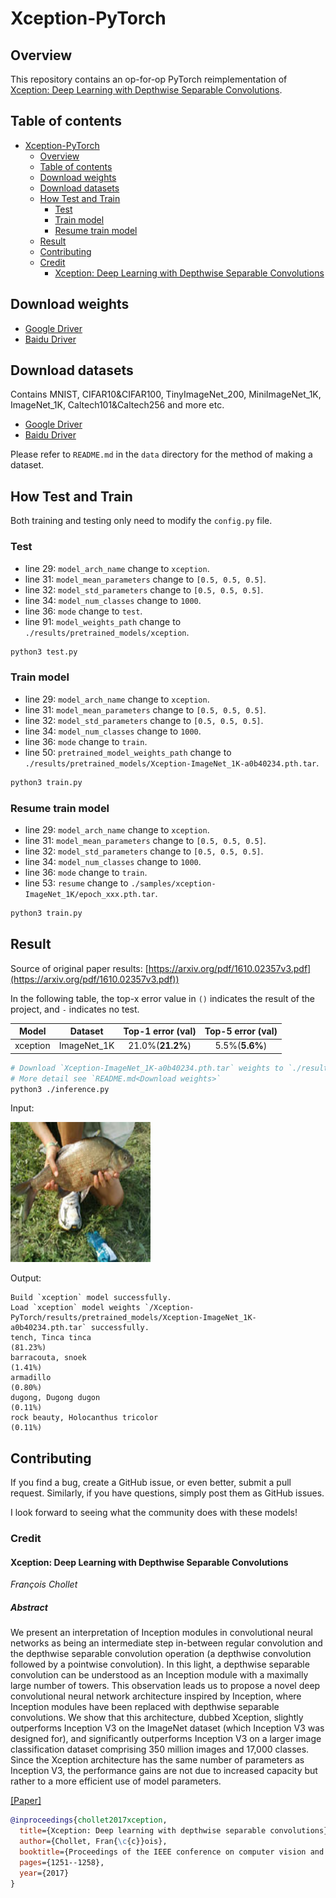 # Xception-PyTorch

## Overview

This repository contains an op-for-op PyTorch reimplementation
of [Xception: Deep Learning with Depthwise Separable Convolutions](https://arxiv.org/pdf/1610.02357v3.pdf).

## Table of contents

- [Xception-PyTorch](#xception-pytorch)
    - [Overview](#overview)
    - [Table of contents](#table-of-contents)
    - [Download weights](#download-weights)
    - [Download datasets](#download-datasets)
    - [How Test and Train](#how-test-and-train)
        - [Test](#test)
        - [Train model](#train-model)
        - [Resume train model](#resume-train-model)
    - [Result](#result)
    - [Contributing](#contributing)
    - [Credit](#credit)
        - [Xception: Deep Learning with Depthwise Separable Convolutions](#xception-deep-learning-with-depthwise-separable-convolutions)

## Download weights

- [Google Driver](https://drive.google.com/drive/folders/17ju2HN7Y6pyPK2CC_AqnAfTOe9_3hCQ8?usp=sharing)
- [Baidu Driver](https://pan.baidu.com/s/1yNs4rqIb004-NKEdKBJtYg?pwd=llot)

## Download datasets

Contains MNIST, CIFAR10&CIFAR100, TinyImageNet_200, MiniImageNet_1K, ImageNet_1K, Caltech101&Caltech256 and more etc.

- [Google Driver](https://drive.google.com/drive/folders/1f-NSpZc07Qlzhgi6EbBEI1wTkN1MxPbQ?usp=sharing)
- [Baidu Driver](https://pan.baidu.com/s/1arNM38vhDT7p4jKeD4sqwA?pwd=llot)

Please refer to `README.md` in the `data` directory for the method of making a dataset.

## How Test and Train

Both training and testing only need to modify the `config.py` file.

### Test

- line 29: `model_arch_name` change to `xception`.
- line 31: `model_mean_parameters` change to `[0.5, 0.5, 0.5]`.
- line 32: `model_std_parameters` change to `[0.5, 0.5, 0.5]`.
- line 34: `model_num_classes` change to `1000`.
- line 36: `mode` change to `test`.
- line 91: `model_weights_path` change to `./results/pretrained_models/xception`.

```bash
python3 test.py
```

### Train model

- line 29: `model_arch_name` change to `xception`.
- line 31: `model_mean_parameters` change to `[0.5, 0.5, 0.5]`.
- line 32: `model_std_parameters` change to `[0.5, 0.5, 0.5]`.
- line 34: `model_num_classes` change to `1000`.
- line 36: `mode` change to `train`.
- line 50: `pretrained_model_weights_path` change to `./results/pretrained_models/Xception-ImageNet_1K-a0b40234.pth.tar`.

```bash
python3 train.py
```

### Resume train model

- line 29: `model_arch_name` change to `xception`.
- line 31: `model_mean_parameters` change to `[0.5, 0.5, 0.5]`.
- line 32: `model_std_parameters` change to `[0.5, 0.5, 0.5]`.
- line 34: `model_num_classes` change to `1000`.
- line 36: `mode` change to `train`.
- line 53: `resume` change to `./samples/xception-ImageNet_1K/epoch_xxx.pth.tar`.

```bash
python3 train.py
```

## Result

Source of original paper results: [https://arxiv.org/pdf/1610.02357v3.pdf](https://arxiv.org/pdf/1610.02357v3.pdf))

In the following table, the top-x error value in `()` indicates the result of the project, and `-` indicates no test.

|  Model   |   Dataset   | Top-1 error (val) | Top-5 error (val) |
|:--------:|:-----------:|:-----------------:|:-----------------:|
| xception | ImageNet_1K | 21.0%(**21.2%**)  |  5.5%(**5.6%**)   |

```bash
# Download `Xception-ImageNet_1K-a0b40234.pth.tar` weights to `./results/pretrained_models`
# More detail see `README.md<Download weights>`
python3 ./inference.py 
```

Input:

<span align="center"><img width="224" height="224" src="figure/n01440764_36.JPEG"/></span>

Output:

```text
Build `xception` model successfully.
Load `xception` model weights `/Xception-PyTorch/results/pretrained_models/Xception-ImageNet_1K-a0b40234.pth.tar` successfully.
tench, Tinca tinca                                                          (81.23%)
barracouta, snoek                                                           (1.41%)
armadillo                                                                   (0.80%)
dugong, Dugong dugon                                                        (0.11%)
rock beauty, Holocanthus tricolor                                           (0.11%)
```

## Contributing

If you find a bug, create a GitHub issue, or even better, submit a pull request. Similarly, if you have questions,
simply post them as GitHub issues.

I look forward to seeing what the community does with these models!

### Credit

#### Xception: Deep Learning with Depthwise Separable Convolutions

*François Chollet*

##### Abstract

We present an interpretation of Inception modules in convolutional neural networks as being an intermediate step
in-between regular convolution and the depthwise separable convolution operation (a depthwise convolution followed by a
pointwise convolution). In this light, a depthwise separable convolution can be understood as an Inception module with a
maximally large number of towers. This observation leads us to propose a novel deep convolutional neural network
architecture inspired by Inception, where Inception modules have been replaced with depthwise separable convolutions. We
show that this architecture, dubbed Xception, slightly outperforms Inception V3 on the ImageNet dataset (which Inception
V3 was designed for), and significantly outperforms Inception V3 on a larger image classification dataset comprising 350
million images and 17,000 classes. Since the Xception architecture has the same number of parameters as Inception V3,
the performance gains are not due to increased capacity but rather to a more efficient use of model parameters.

[[Paper]](https://arxiv.org/pdf/1610.02357v3.pdf)

```bibtex
@inproceedings{chollet2017xception,
  title={Xception: Deep learning with depthwise separable convolutions},
  author={Chollet, Fran{\c{c}}ois},
  booktitle={Proceedings of the IEEE conference on computer vision and pattern recognition},
  pages={1251--1258},
  year={2017}
}
```